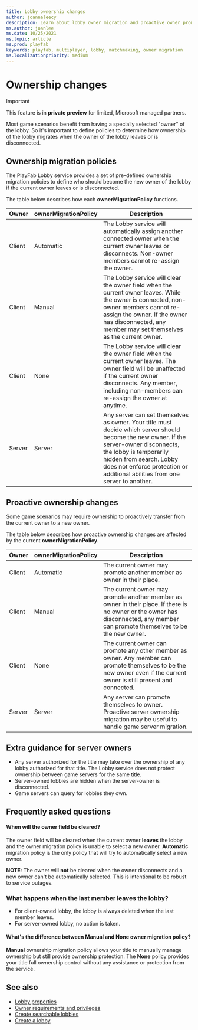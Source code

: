 ```yaml
---
title: Lobby ownership changes
author: joannaleecy
description: Learn about lobby owner migration and proactive owner promotion.
ms.author: joanlee
ms.date: 10/25/2021
ms.topic: article
ms.prod: playfab
keywords: playfab, multiplayer, lobby, matchmaking, owner migration
ms.localizationpriority: medium
---
```


# Ownership changes

> [!IMPORTANT]
> This feature is in **private preview** for limited, Microsoft managed partners.

Most game scenarios benefit from having a specially selected "owner" of the lobby. So it's important to define policies to determine how ownership of the lobby migrates when the owner of the lobby leaves or is disconnected.

## Ownership migration policies

The PlayFab Lobby service provides a set of pre-defined ownership migration policies to define who should become the new owner of the lobby if the current owner leaves or is disconnected.

The table below describes how each __ownerMigrationPolicy__ functions.

| Owner     | ownerMigrationPolicy | Description                         |
|-----------|----------------------|-------------------------------------|
| Client    | Automatic            | The Lobby service will automatically assign another connected owner when the current owner leaves or disconnects. Non-owner members cannot re-assign the owner. |
| Client    | Manual               | The Lobby service will clear the owner field when the current owner leaves. While the owner is connected, non-owner members cannot re-assign the owner. If the owner has disconnected, any member may set themselves as the current owner. |
| Client    | None                 | The Lobby service will clear the owner field when the current owner leaves. The owner field will be unaffected if the current owner disconnects. Any member, including non-members can re-assign the owner at anytime. |
| Server    | Server               | Any server can set themselves as owner. Your title must decide which server should become the new owner. If the server-owner disconnects, the lobby is temporarily hidden from search. Lobby does not enforce protection or additional abilities from one server to another. |

## Proactive ownership changes

Some game scenarios may require ownership to proactively transfer from the current owner to a new owner.

The table below describes how proactive ownership changes are affected by the current __ownerMigrationPolicy__.

| Owner     | ownerMigrationPolicy | Description                         |
|-----------|----------------------|-------------------------------------|
| Client    | Automatic            | The current owner may promote another member as owner in their place. |
| Client    | Manual               | The current owner may promote another member as owner in their place. If there is no owner or the owner has disconnected, any member can promote themselves to be the new owner. |
| Client    | None                 | The current owner can promote any other member as owner. Any member can promote themselves to be the new owner even if the current owner is still present and connected. |
| Server    | Server               | Any server can promote themselves to owner. Proactive server ownership migration may be useful to handle game server migration. |

## Extra guidance for server owners

* Any server authorized for the title may take over the ownership of any lobby authorized for that title. The Lobby service does not protect ownership between game servers for the same title.
* Server-owned lobbies are hidden when the server-owner is disconnected.
* Game servers can query for lobbies they own.

## Frequently asked questions

#### When will the owner field be cleared?

The owner field will be cleared when the current owner **leaves** the lobby and the owner migration policy is unable to select a new owner. __Automatic__ migration policy is the only policy that will try to automatically select a new owner.

**NOTE**: The owner will **not** be cleared when the owner disconnects and a new owner can't be automatically selected. This is intentional to be robust to service outages.

### What happens when the last member leaves the lobby?

* For client-owned lobby, the lobby is always deleted when the last member leaves.
* For server-owned lobby, no action is taken.

#### What's the difference between __Manual__ and __None__ owner migration policy?

__Manual__ ownership migration policy allows your title to manually manage ownership but still provide ownership protection. The __None__ policy provides your title full ownership control without any assistance or protection from the service.

## See also

* [Lobby properties](lobby-properties.md)
* [Owner requirements and privileges](owner-requirements-and-privileges.md)
* [Create searchable lobbies](define-search-keywords.md)
* [Create a lobby](create-a-lobby.md)
